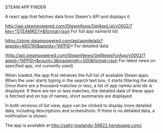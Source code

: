 STEAM APP FINDER

A react app that fetches data from Steam's API and displays it.

http://api.steampowered.com/ISteamApps/GetAppList/v0002/?key=*STEAMKEY*&format=json
For full app name/id list

https://store.steampowered.com/api/appdetails?appids=460790&appids=*APPID*
For detailed data

(http://api.steampowered.com/ISteamNews/GetNewsForApp/v0002/?appid=*APPID*&count=3&maxlength=300&format=json
For latest news on specified app, not currently used)

When loaded, the app first retrieves the full list of available Steam apps. When the user
starts typing in the search text box, it starts filtering the data. Once there are a thousand
matches or less, a list of app names and ids is displayed. If there are ten or less matches,
the detailed data of these apps is fetched and on top of names, short summaries are displayed.

In both versions of list view, apps can be clicked to display more detailed data, including 
descriptions and screenshots. If there is no detailed data, a notification is shown.

The app is available at http://salty-lowlands-59822.herokuapp.com/